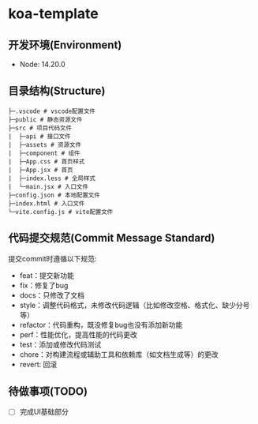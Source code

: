 # koa-template

## 开发环境(Environment)

- Node: 14.20.0

## 目录结构(Structure)

```
├─.vscode # vscode配置文件
├─public # 静态资源文件
├─src # 项目代码文件
|  ├─api # 接口文件
|  ├─assets # 资源文件
|  ├─component # 组件
|  ├─App.css # 首页样式
|  ├─App.jsx # 首页
|  ├─index.less # 全局样式
|  └─main.jsx # 入口文件
├─config.json # 本地配置文件
├─index.html # 入口文件
└─vite.config.js # vite配置文件
```

## 代码提交规范(Commit Message Standard)

提交commit时遵循以下规范:

- feat：提交新功能
- fix：修复了bug
- docs：只修改了文档
- style：调整代码格式，未修改代码逻辑（比如修改空格、格式化、缺少分号等）
- refactor：代码重构，既没修复bug也没有添加新功能
- perf：性能优化，提高性能的代码更改
- test：添加或修改代码测试
- chore：对构建流程或辅助工具和依赖库（如文档生成等）的更改
- revert: 回滚

## 待做事项(TODO)

- [ ] 完成UI基础部分